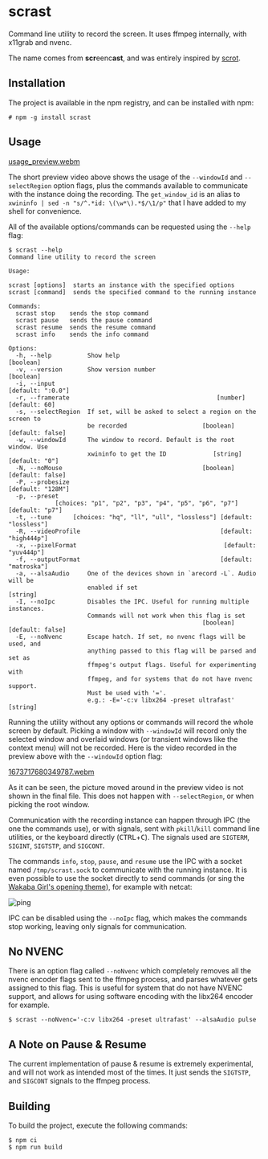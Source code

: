 # scrast

Command line utility to record the screen. It uses ffmpeg internally, with x11grab and nvenc.

The name comes from **scr**eenc**ast**, and was entirely inspired by [scrot](https://github.com/resurrecting-open-source-projects/scrot).

## Installation

The project is available in the npm registry, and can be installed with npm:
```console
# npm -g install scrast
````

## Usage


[usage_preview.webm](https://github.com/4ndrs/scrast/assets/31898900/e9269b50-0eb6-4129-825a-604275aa3c58)




The short preview video above shows the usage of the ```--windowId``` and ```--selectRegion``` option flags, plus the commands available to communicate with the instance doing the recording. The ```get_window_id``` is an alias to ```xwininfo | sed -n "s/^.*id: \(\w*\).*$/\1/p"``` that I have added to my shell for convenience.

All of the available options/commands can be requested using the ```--help``` flag:

```console
$ scrast --help
Command line utility to record the screen

Usage:

scrast [options]  starts an instance with the specified options
scrast [command]  sends the specified command to the running instance

Commands:
  scrast stop    sends the stop command
  scrast pause   sends the pause command
  scrast resume  sends the resume command
  scrast info    sends the info command

Options:
  -h, --help          Show help                                        [boolean]
  -v, --version       Show version number                              [boolean]
  -i, --input                                                  [default: ":0.0"]
  -r, --framerate                                         [number] [default: 60]
  -s, --selectRegion  If set, will be asked to select a region on the screen to
                      be recorded                     [boolean] [default: false]
  -w, --windowId      The window to record. Default is the root window. Use
                      xwininfo to get the ID             [string] [default: "0"]
  -N, --noMouse                                       [boolean] [default: false]
  -P, --probesize                                              [default: "128M"]
  -p, --preset
             [choices: "p1", "p2", "p3", "p4", "p5", "p6", "p7"] [default: "p7"]
  -t, --tune      [choices: "hq", "ll", "ull", "lossless"] [default: "lossless"]
  -R, --videoProfile                                       [default: "high444p"]
  -x, --pixelFormat                                         [default: "yuv444p"]
  -f, --outputFormat                                       [default: "matroska"]
  -a, --alsaAudio     One of the devices shown in `arecord -L`. Audio will be
                      enabled if set                                    [string]
  -I, --noIpc         Disables the IPC. Useful for running multiple instances.
                      Commands will not work when this flag is set
                                                      [boolean] [default: false]
  -E, --noNvenc       Escape hatch. If set, no nvenc flags will be used, and
                      anything passed to this flag will be parsed and set as
                      ffmpeg's output flags. Useful for experimenting with
                      ffmpeg, and for systems that do not have nvenc support.
                      Must be used with '='.
                      e.g.: -E='-c:v libx264 -preset ultrafast'         [string]
```

Running the utility without any options or commands will record the whole screen by default. Picking a window with ```--windowId``` will record only the selected window and overlaid windows (or transient windows like the context menu) will not be recorded. Here is the video recorded in the preview above with the ```--windowId``` option flag:


[1673717680349787.webm](https://github.com/4ndrs/scrast/assets/31898900/f50bff88-181b-4ed8-89f9-151271bb21b0)


As it can be seen, the picture moved around in the preview video is not shown in the final file. This does not happen with ```--selectRegion```, or when picking the root window.

Communication with the recording instance can happen through IPC (the one the commands use), or with signals, sent with ```pkill```/```kill``` command line utilities, or the keyboard directly (<kbd>CTRL</kbd>+<kbd>C</kbd>). The signals used are ```SIGTERM```, ```SIGINT```, ```SIGTSTP```, and ```SIGCONT```.

The commands ```info```, ```stop```, ```pause```, and ```resume```  use the IPC with a socket named ```/tmp/scrast.sock``` to communicate with the running instance. It is even possible to use the socket directly to send commands (or sing the [Wakaba Girl's opening theme](https://youtu.be/ItjFLbYDvo0)), for example with netcat:

![ping](https://user-images.githubusercontent.com/31898900/212488992-116d8473-4d96-401a-876d-5fdfa87db976.gif)


IPC can be disabled using the ```--noIpc``` flag, which makes the commands stop working, leaving only signals for communication.

## No NVENC

There is an option flag called ```--noNvenc``` which completely removes all the nvenc encoder flags sent to the ffmpeg process, and parses whatever gets assigned to this flag. This is useful for system that do not have NVENC support, and allows for using software encoding with the libx264 encoder for example.
```
$ scrast --noNvenc='-c:v libx264 -preset ultrafast' --alsaAudio pulse
```

## A Note on Pause & Resume

The current implementation of pause & resume is extremely experimental, and will not work as intended most of the times. It just sends the ```SIGTSTP```, and ```SIGCONT``` signals to the ffmpeg process.


## Building

To build the project, execute the following commands:
```console
$ npm ci
$ npm run build
```
